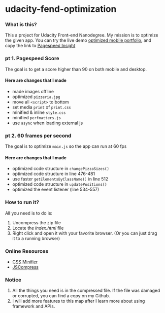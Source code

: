 # udacity-fend-optimization

### What is this?

This a project for Udacity Front-end Nanodegree. My mission is to optimize the given app. You can try the live demo [optimized mobile portfolio](https://iamzhaihy.github.io/udacity-fend-optimization/), and copy the link to [Pagespeed Insight](https://developers.google.com/speed/docs/insights/about)





### pt 1. Pagespeed Score
The goal is to get a score higher than 90 on both mobile and desktop. 

#### Here are changes that I made
- made images offline
- optimized `pizzeria.jpg`
- move all `<script>` to bottom
- set media `print` of `print.css`
- minified & inline `style.css`
- minified `perfmatters.js`
- use `async` when loading external js





### pt 2. 60 frames per second
The goal is to optimize `main.js` so the app can run at 60 fps

#### Here are changes that I made
- optimized code structure in `changePizzaSizes()`
- optimized code structure in line 476-481
- use faster `getElementsByClassName()` in line 512
- optimized code structure in `updatePositions()`
- optimized the event listener (line 534-557)





### How to run it?
All you need is to do is:
1. Uncompress the zip file
2. Locate the *index.html* file
3. Right click and open it with your favorite browser.
   (Or you can just drag it to a running browser)





### Online Resources 
- [CSS Minifier](https://cssminifier.com/)
- [JSCompress](https://jscompress.com/)



### Notice
1. All the things you need is in the compressed file. If the file was damaged or corrupted, you can find a copy on my Github.
2. I will add more features to this map after I learn more about using framework and APIs.
